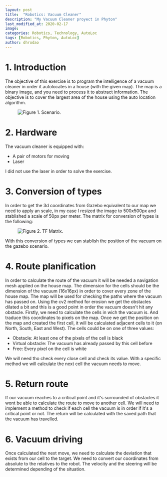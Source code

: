 ```yaml
---
layout: post
title:  "Robotics: Vacuum Cleaner"
description: "My Vacuum Cleaner proyect in Phyton"
last_modified_at: 2020-02-17
image:
categories: Robotics, Technology, AutoLoc
tags: [Robotics, Phyton, AutoLoc]
author: dhrodao
---
```


# 1. Introduction
The objective of this exercise is to program the intelligence of a vacuum cleaner in order it autolocates in a house (with the given map). The map is a binary image, and you need to process it to abstract information. The objective is to cover the largest area of the house using the auto location algorithm.
<figure class="align-center">
  <img src="{{ '/assets/images/blog/vacuum_cleaner.png' | absolute_url }}" alt="Figure 1. Scenario.">
</figure>

# 2. Hardware
The vacuum cleaner is equipped with:
<ul>
  <li>A pair of motors for moving</li>
  <li>Laser</li>
</ul>
I did not use the laser in order to solve the exercise.

# 3. Conversion of types
In order to get the 3d coordinates from Gazebo equivalent to our map we need to apply an scale, in my case I resized the image to 500x500px and stablished a scale of 50px per meter. The matrix for conversion of types is the following:
<figure class="align-center">
  <img src="{{ '/assets/images/blog/matrix.png' | absolute_url }}" alt="Figure 2. TF Matrix.">
</figure>
With this conversion of types we can stablish the position of the vacuum on the gazebo scenario.

# 4. Route planification
In order to calculate the route of the vacuum it will be needed a navigation mesh applied on the house map. The dimension for the cells should be the dimension of the vacuum (16x16px) in order to cover every zone of the house map. 
The map will be used for checking the paths where the vacuum has passed on. Using the cv2 method for erosion we get the obstacles dilated a bit and this is a good point in order the vacuum doesn't hit any obstacle.
Firstly, we need to calculate the cells in wich the vacuum is. And traduce this coordinates to pixels on the map. Once we get the position on the map and created the first cell, it will be calculated adjacent cells to it (on North, South, East and West). The cells could be on one of three values:
<ul>
  <li>Obstacle: At least one of the pixels of the cell is black</li>
  <li>Virtual obstacle: The vacuum has already passed by this cell before</li>
  <li>Free: Every pixel on the cell is white</li>
</ul>
We will need tho check every close cell and check its value. 
With a specific method we will calculate the next cell the vacuum needs to move.

# 5. Return route
If our vacuum reaches to a critical point and it's surrounded of obstacles it wont be able to calculate the route to move to another cell. We will need to implement a method to check if each cell the vacuum is in order if it's a critical point or not.
The return will be calculated with the saved path that the vacuum has travelled.

# 6. Vacuum driving
Once calculated the next move, we need to calculate the deviation that exists from our cell to the target. We need to convert our coordinates from absolute to the relatives to the robot.
The velocity and the steering will be determined depending of the situation.
